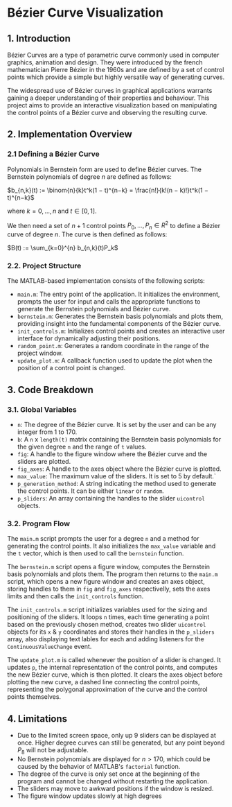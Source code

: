 # Bézier Curve Visualization

## 1. Introduction

Bézier Curves are a type of parametric curve commonly used in computer graphics, animation and design. They were introduced by the french mathematician Pierre Bézier in the 1960s and are defined by a set of control points which provide a simple but highly versatile way of generating curves.

The widespread use of Bézier curves in graphical applications warrants gaining a deeper understanding of their properties and behaviour. This project aims to provide an interactive visualization based on manipulating the control points of a Bézier curve and observing the resulting curve.

## 2. Implementation Overview

### 2.1 Defining a Bézier Curve

Polynomials in Bernstein form are used to define Bézier curves. The Bernstein polynomials of degree $n$ are defined as follows:

$b_{n,k}(t) := \binom{n}{k}t^k(1 − t)^{n−k} = \frac{n!}{k!(n − k)!}t^k(1 − t)^{n−k}$

where $k = 0, . . . , n$ and $t ∈ [0, 1]$.

We then need a set of $n + 1$ control points $P_0, . . . , P_n ∈ R^2$ to define a Bézier curve of degree $n$. The curve is then defined as follows:

$B(t) := \sum_{k=0}^{n} b_{n,k}(t)P_k$

### 2.2. Project Structure

The MATLAB-based implementation consists of the following scripts:

-   `main.m`: The entry point of the application. It initializes the environment, prompts the user for input and calls the appropriate functions to generate the Bernstein polynomials and Bézier curve.
-   `bernstein.m`: Generates the Bernstein basis polynomials and plots them, providing insight into the fundamental components of the Bézier curve.
-   `init_controls.m`: Initializes control points and creates an interactive user interface for dynamically adjusting their positions.
-   `random_point.m`: Generates a random coordinate in the range of the project window.
-   `update_plot.m`: A callback function used to update the plot when the position of a control point is changed.

## 3. Code Breakdown

### 3.1. Global Variables

-   `n`: The degree of the Bézier curve. It is set by the user and can be any integer from 1 to 170.
-   `b`: A `n` x `length(t)` matrix containing the Bernstein basis polynomials for the given degree `n` and the range of `t` values.
-   `fig`: A handle to the figure window where the Bézier curve and the sliders are plotted.
-   `fig_axes`: A handle to the axes object where the Bézier curve is plotted.
-   `max_value`: The maximum value of the sliders. It is set to 5 by default.`
-   `p_generation_method`: A string indicating the method used to generate the control points. It can be either `linear` or `random`.
-   `p_sliders`: An array containing the handles to the slider `uicontrol` objects.

### 3.2. Program Flow

The `main.m` script prompts the user for a degree `n` and a method for generating the control points. It also initializes the `max_value` variable and the `t` vector, which is then used to call the `bernstein` function.

The `bernstein.m` script opens a figure window, computes the Bernstein basis polynomials and plots them. The program then returns to the `main.m` script, which opens a new figure window and creates an axes object, storing handles to them in `fig` and `fig_axes` respectivelly, sets the axes limits and then calls the `init_controls` function.

The `init_controls.m` script initializes variables used for the sizing and positioning of the sliders. It loops `n` times, each time generating a point based on the previously chosen method, creates two slider `uicontrol` objects for its `x` & `y` coordinates and stores their handles in the `p_sliders` array, also displaying text lables for each and adding listeners for the `ContinuousValueChange` event.

The `update_plot.m` is called whenever the position of a slider is changed. It updates `p`, the internal representation of the control points, and computes the new Bézier curve, which is then plotted. It clears the axes object before plotting the new curve, a dashed line connecting the control points, representing the polygonal approximation of the curve and the control points themselves.

## 4. Limitations

-   Due to the limited screen space, only up 9 sliders can be displayed at once. Higher degree curves can still be generated, but any point beyond $P_8$ will not be adjustable.
-   No Bernstein polynomials are displayed for $n > 170$, which could be caused by the behavior of MATLAB's `factorial` function.
-   The degree of the curve is only set once at the beginning of the program and cannot be changed without restarting the application.
-   The sliders may move to awkward positions if the window is resized.
-   The figure window updates slowly at high degrees
